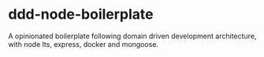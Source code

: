 # ddd-node-boilerplate
A opinionated boilerplate following domain driven development architecture, with node lts, express, docker and mongoose. 
